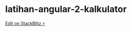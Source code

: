 # latihan-angular-2-kalkulator

[Edit on StackBlitz ⚡️](https://stackblitz.com/edit/latihan-angular-2-kalkulator)